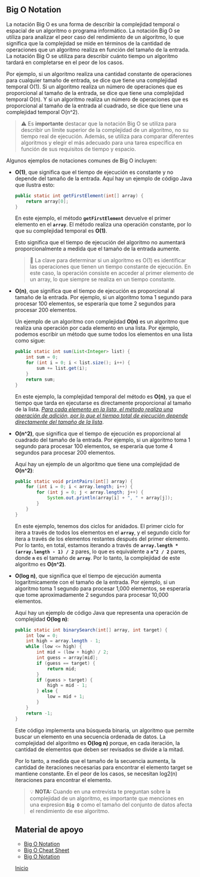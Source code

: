 ## Big O Notation

La notación Big O es una forma de describir la complejidad temporal o espacial de un algoritmo o programa informático. La notación Big O se utiliza para analizar el peor caso del rendimiento de un algoritmo, lo que significa que la complejidad se mide en términos de la cantidad de operaciones que un algoritmo realiza en función del tamaño de la entrada. La notación Big O se utiliza para describir cuánto tiempo un algoritmo tardará en completarse en el peor de los casos.

Por ejemplo, si un algoritmo realiza una cantidad constante de operaciones para cualquier tamaño de entrada, se dice que tiene una complejidad temporal O(1). Si un algoritmo realiza un número de operaciones que es proporcional al tamaño de la entrada, se dice que tiene una complejidad temporal O(n). Y si un algoritmo realiza un número de operaciones que es proporcional al tamaño de la entrada al cuadrado, se dice que tiene una complejidad temporal O(n^2).

> ⚠️ Es **importante** destacar que la notación Big O se utiliza para describir un límite superior de la complejidad de un algoritmo, no su tiempo real de ejecución. Además, se utiliza para comparar diferentes algoritmos y elegir el más adecuado para una tarea específica en función de sus requisitos de tiempo y espacio.

Algunos ejemplos de notaciones comunes de Big O incluyen:

- **O(1)**, que significa que el tiempo de ejecución es constante y no depende del tamaño de la entrada.
    Aquí hay un ejemplo de código Java que ilustra esto:
    
    ```java
    public static int getFirstElement(int[] array) {
        return array[0];
    }
    ```
    En este ejemplo, el método **`getFirstElement`** devuelve el primer elemento en el **`array`**. El método realiza una operación constante, por lo que su complejidad temporal es **O(1)**.

    Esto significa que el tiempo de ejecución del algoritmo no aumentará proporcionalmente a medida que el tamaño de la entrada aumente.

    > 🔑 La clave para determinar si un algoritmo es O(1) es identificar las operaciones que tienen un tiempo constante de ejecución. En este caso, la operación consiste en acceder al primer elemento de un array, lo que siempre se realiza en un tiempo constante.

- **O(n)**, que significa que el tiempo de ejecución es proporcional al tamaño de la entrada. Por ejemplo, si un algoritmo toma 1 segundo para procesar 100 elementos, se esperaría que tome 2 segundos para procesar 200 elementos.

    Un ejemplo de un algoritmo con complejidad **O(n)** es un algoritmo que realiza una operación por cada elemento en una lista. Por ejemplo, podemos escribir un método que sume todos los elementos en una lista como sigue:

    ```java
    public static int sum(List<Integer> list) {
        int sum = 0;
        for (int i = 0; i < list.size(); i++) {
            sum += list.get(i);
        }
        return sum;
    }
    ```
    En este ejemplo, la complejidad temporal del método es **O(n)**, ya que el tiempo que tarda en ejecutarse es directamente proporcional al tamaño de la lista. <ins>_Para cada elemento en la lista, el método realiza una operación de adición, por lo que el tiempo total de ejecución depende directamente del tamaño de la lista_</ins>.

- **O(n^2)**, que significa que el tiempo de ejecución es proporcional al cuadrado del tamaño de la entrada. Por ejemplo, si un algoritmo toma 1 segundo para procesar 100 elementos, se esperaría que tome 4 segundos para procesar 200 elementos.

    Aquí hay un ejemplo de un algoritmo que tiene una complejidad de **O(n^2)**:

    ```java
    public static void printPairs(int[] array) {
        for (int i = 0; i < array.length; i++) {
            for (int j = 0; j < array.length; j++) {
                System.out.println(array[i] + ", " + array[j]);
            }
        }
    }
    ```
    En este ejemplo, tenemos dos ciclos for anidados. El primer ciclo for itera a través de todos los elementos en el **`array`**, y el segundo ciclo for itera a través de los elementos restantes después del primer elemento. Por lo tanto, en total, estamos iterando a través de **`array.length * (array.length - 1) / 2`** pares, lo que es equivalente a **`n^2 / 2`** pares, donde **`n`** es el tamaño de **`array`**. Por lo tanto, la complejidad de este algoritmo es **O(n^2)**.

- **O(log n)**, que significa que el tiempo de ejecución aumenta logarítmicamente con el tamaño de la entrada. Por ejemplo, si un algoritmo toma 1 segundo para procesar 1,000 elementos, se esperaría que tome aproximadamente 2 segundos para procesar 10,000 elementos.

    Aquí hay un ejemplo de código Java que representa una operación de complejidad **O(log n)**:
    
    ```java
    public static int binarySearch(int[] array, int target) {
        int low = 0;
        int high = array.length - 1;
        while (low <= high) {
            int mid = (low + high) / 2;
            int guess = array[mid];
            if (guess == target) {
                return mid;
            }
            if (guess > target) {
                high = mid - 1;
            } else {
                low = mid + 1;
            }
        }
        return -1;
    }
    ```

    Este código implementa una búsqueda binaria, un algoritmo que permite buscar un elemento en una secuencia ordenada de datos. La complejidad del algoritmo es **O(log n)** porque, en cada iteración, la cantidad de elementos que deben ser revisados se divide a la mitad.

    Por lo tanto, a medida que el tamaño de la secuencia aumenta, la cantidad de iteraciones necesarias para encontrar el elemento target se mantiene constante. En el peor de los casos, se necesitan log2(n) iteraciones para encontrar el elemento.

    > 💡 **NOTA:** Cuando en una entrevista te preguntan sobre la complejidad de un algoritmo, es importante que menciones en una expresion **`Big O`** como el tamaño del conjunto de datos afecta el rendimiento de ese algoritmo.

    ## Material de apoyo

    - [Big O Notation](https://www.interviewcake.com/article/java/big-o-notation-time-and-space-complexity)
    - [Big O Cheat Sheet](http://bigocheatsheet.com/)
    - [Big O Notation](https://www.youtube.com/watch?v=__vX2sjlpXU)

    [Inicio](/README.md)
